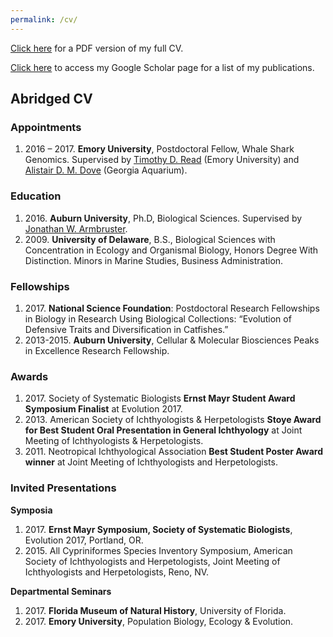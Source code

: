 ```yaml
---
permalink: /cv/
---
```


<a href="https://miltontan.github.io/assets/Tan_CV_web.pdf">Click here</a> for a PDF version of my full CV.

<a href="https://scholar.google.com/citations?user=Mdf7P7AAAAAJ">Click here</a> to access my Google Scholar page for a list of my publications.

## Abridged CV

### Appointments
<ul style="list-style-type:disk">
<li>2016 – 2017. <b>Emory University</b>, Postdoctoral Fellow, Whale Shark Genomics. Supervised by <a href="https://read-lab-confederation.github.io/">Timothy D. Read</a> (Emory University) and <a href="http://alistairdove.com/">Alistair D. M. Dove</a> (Georgia Aquarium).</li>
</ul>

### Education

<ul style="list-style-type:disk">
<li>2016. <b>Auburn University</b>, Ph.D, Biological Sciences. Supervised by <a href="https://www.auburn.edu/~armbrjw/Armbruster_Lab/Armbruster.html">Jonathan W. Armbruster</a>.</li>
<li>2009. <b>University of Delaware</b>, B.S., Biological Sciences with Concentration in Ecology and Organismal Biology, Honors Degree With Distinction. 
Minors in Marine Studies, Business Administration.</li>
</ul>

### Fellowships

<ul style="list-style-type:disk">
<li>2017. <b>National Science Foundation</b>: Postdoctoral Research Fellowships in Biology in Research Using Biological Collections: “Evolution of Defensive Traits and Diversification in Catfishes.”</li>

<li>2013-2015. <b>Auburn University</b>, Cellular & Molecular Biosciences Peaks in Excellence Research Fellowship.</li>
</ul>

### Awards

<ul style="list-style-type:disk">
<li>2017. Society of Systematic Biologists <b>Ernst Mayr Student Award Symposium Finalist</b> at Evolution 2017.</li>

<li>2013. American Society of Ichthyologists & Herpetologists <b>Stoye Award for Best Student Oral Presentation in General Ichthyology</b> at Joint Meeting of Ichthyologists & Herpetologists.</li>

<li>2011. Neotropical Ichthyological Association <b>Best Student Poster Award winner</b> at Joint Meeting of Ichthyologists and Herpetologists.</li>
</ul>

### Invited Presentations

<b>Symposia</b>
<ul style="list-style-type:disk">
<li>2017. <b>Ernst Mayr Symposium, Society of Systematic Biologists</b>, Evolution 2017, Portland, OR.</li>
<li>2015. All Cypriniformes Species Inventory Symposium, American Society of Ichthyologists and Herpetologists, Joint Meeting of Ichthyologists and Herpetologists, Reno, NV. </li>
</ul>

<b>Departmental Seminars</b>
<ul style="list-style-type:disk">
<li>2017. <b>Florida Museum of Natural History</b>, University of Florida.</li>
<li>2017. <b>Emory University</b>, Population Biology, Ecology & Evolution.</li>
</ul>
